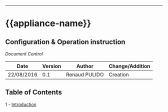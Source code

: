 
---
# {{appliance-name}}
## Configuration & Operation instruction



*Document Control*    

|  Date | Version  | Author  | Change/Addition  |
|---|---|---|---|
| 22/08/2016  |0.1| Renaud PULIDO  |  Creation |



## Table of Contents

1 - [Introduction](#Introduction)   
